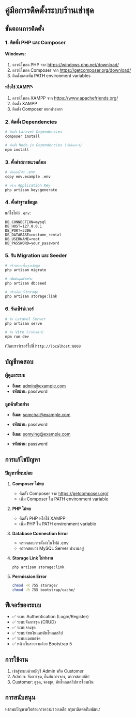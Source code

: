 # คู่มือการติดตั้งระบบร้านเช่าชุด

## ขั้นตอนการติดตั้ง

### 1. ติดตั้ง PHP และ Composer

#### Windows:
1. ดาวน์โหลด PHP จาก https://windows.php.net/download/
2. ดาวน์โหลด Composer จาก https://getcomposer.org/download/
3. ติดตั้งและเพิ่ม PATH environment variables

#### หรือใช้ XAMPP:
1. ดาวน์โหลด XAMPP จาก https://www.apachefriends.org/
2. ติดตั้ง XAMPP
3. ติดตั้ง Composer แยกต่างหาก

### 2. ติดตั้ง Dependencies

```bash
# ติดตั้ง Laravel Dependencies
composer install

# ติดตั้ง Node.js Dependencies (ถ้าต้องการ)
npm install
```

### 3. ตั้งค่าสภาพแวดล้อม

```bash
# คัดลอกไฟล์ .env
copy env.example .env

# สร้าง Application Key
php artisan key:generate
```

### 4. ตั้งค่าฐานข้อมูล

แก้ไขไฟล์ `.env`:

```env
DB_CONNECTION=mysql
DB_HOST=127.0.0.1
DB_PORT=3306
DB_DATABASE=costume_rental
DB_USERNAME=root
DB_PASSWORD=your_password
```

### 5. รัน Migration และ Seeder

```bash
# สร้างตารางในฐานข้อมูล
php artisan migrate

# เพิ่มข้อมูลตัวอย่าง
php artisan db:seed

# สร้างลิงก์ Storage
php artisan storage:link
```

### 6. รันเซิร์ฟเวอร์

```bash
# รัน Laravel Server
php artisan serve

# รัน Vite (ถ้าต้องการ)
npm run dev
```

เปิดเบราว์เซอร์ไปที่ `http://localhost:8000`

## บัญชีทดสอบ

### ผู้ดูแลระบบ
- **อีเมล:** admin@example.com
- **รหัสผ่าน:** password

### ลูกค้าตัวอย่าง
- **อีเมล:** somchai@example.com
- **รหัสผ่าน:** password

- **อีเมล:** somying@example.com
- **รหัสผ่าน:** password

## การแก้ไขปัญหา

### ปัญหาที่พบบ่อย

1. **Composer ไม่พบ**
   - ติดตั้ง Composer จาก https://getcomposer.org/
   - เพิ่ม Composer ใน PATH environment variable

2. **PHP ไม่พบ**
   - ติดตั้ง PHP หรือใช้ XAMPP
   - เพิ่ม PHP ใน PATH environment variable

3. **Database Connection Error**
   - ตรวจสอบการตั้งค่าในไฟล์ .env
   - ตรวจสอบว่า MySQL Server ทำงานอยู่

4. **Storage Link ไม่ทำงาน**
   ```bash
   php artisan storage:link
   ```

5. **Permission Error**
   ```bash
   chmod -R 755 storage/
   chmod -R 755 bootstrap/cache/
   ```

## ฟีเจอร์ของระบบ

- ✅ ระบบ Authentication (Login/Register)
- ✅ ระบบจัดการชุด (CRUD)
- ✅ ระบบจองชุด
- ✅ ระบบจ่ายเงินและอัพโหลดสลิป
- ✅ ระบบแดชบอร์ด
- ✅ หน้าเว็บสวยงามด้วย Bootstrap 5

## การใช้งาน

1. เข้าสู่ระบบด้วยบัญชี Admin หรือ Customer
2. Admin: จัดการชุด, ยืนยันการจอง, ตรวจสอบสลิป
3. Customer: ดูชุด, จองชุด, อัพโหลดสลิปการโอนเงิน

## การสนับสนุน

หากพบปัญหาหรือต้องการความช่วยเหลือ กรุณาติดต่อทีมพัฒนา
